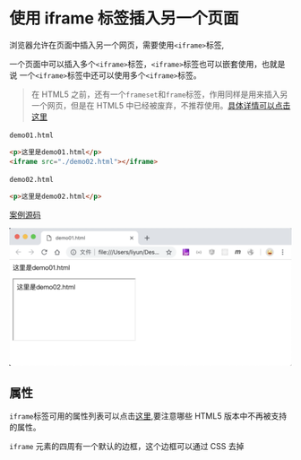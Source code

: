 # 使用 iframe 标签插入另一个页面

浏览器允许在页面中插入另一个网页，需要使用`<iframe>`标签,

一个页面中可以插入多个`<iframe>`标签，`<iframe>`标签也可以嵌套使用，也就是说 一个`<iframe>`标签中还可以使用多个`<iframe>`标签。

> 在 HTML5 之前，还有一个`frameset`和`frame`标签，作用同样是用来插入另一个网页，但是在 HTML5 中已经被废弃，不推荐使用。[具体详情可以点击这里](http://www.runoob.com/tags/tag-frame.html)

`demo01.html`

```html
<p>这里是demo01.html</p>
<iframe src="./demo02.html"></iframe>
```

`demo02.html`

```html
<p>这里是demo02.html</p>
```

[案例源码](./demo/demo01.html)

![](./images/01.png)

## 属性

`iframe`标签可用的属性列表可以点击[这里](http://www.runoob.com/tags/tag-iframe.html),要注意哪些 HTML5 版本中不再被支持的属性。

`iframe` 元素的四周有一个默认的边框，这个边框可以通过 CSS 去掉
